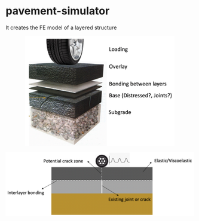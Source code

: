 # pavement-simulator
It creates the FE model of a layered structure

<p align="center">
  <img src="https://github.com/K1-ZR/pavement-simulator/blob/master/gallery/pavement-structure.png" width="400" title="all tests">
</p>   

<p align="center">
  <img src="https://github.com/K1-ZR/pavement-simulator/blob/master/gallery/target-model.png" width="600" title="all tests">
</p>  
